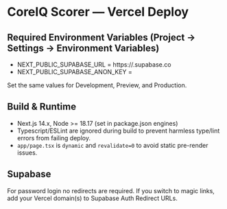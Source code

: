 # CoreIQ Scorer — Vercel Deploy

## Required Environment Variables (Project → Settings → Environment Variables)
- NEXT_PUBLIC_SUPABASE_URL = https://<your-ref>.supabase.co
- NEXT_PUBLIC_SUPABASE_ANON_KEY = <your anon key>

Set the same values for Development, Preview, and Production.

## Build & Runtime
- Next.js 14.x, Node >= 18.17 (set in package.json engines)
- Typescript/ESLint are ignored during build to prevent harmless type/lint errors from failing deploy.
- `app/page.tsx` is `dynamic` and `revalidate=0` to avoid static pre-render issues.

## Supabase
For password login no redirects are required. If you switch to magic links, add your Vercel domain(s) to Supabase Auth Redirect URLs.